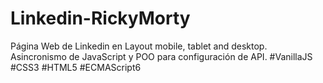 # Linkedin-RickyMorty
Página Web de Linkedin en Layout mobile, tablet and desktop. Asincronismo de JavaScript y POO para configuración de API. #VanillaJS #CSS3 #HTML5 #ECMAScript6
